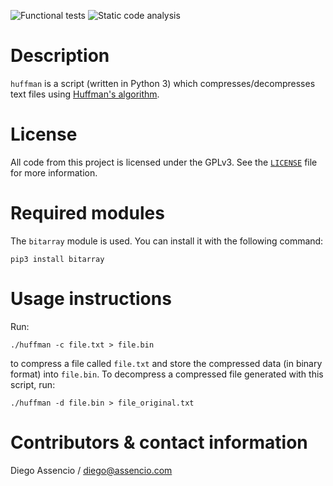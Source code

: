 ![Functional tests](https://github.com/dassencio/huffman/workflows/Functional%20tests/badge.svg)
![Static code analysis](https://github.com/dassencio/huffman/workflows/Static%20code%20analysis/badge.svg)

# Description

`huffman` is a script (written in Python 3) which compresses/decompresses
text files using
[Huffman's algorithm](http://diego.assencio.com/?index=36c4c02124a10282d8a0f92277a43ec4).

# License

All code from this project is licensed under the GPLv3. See the
[`LICENSE`](https://github.com/dassencio/huffman/tree/master/LICENSE)
file for more information.

# Required modules

The `bitarray` module is used. You can install it with the following command:

    pip3 install bitarray

# Usage instructions

Run:

    ./huffman -c file.txt > file.bin

to compress a file called `file.txt` and store the compressed data (in binary
format) into `file.bin`. To decompress a compressed file generated with this
script, run:

    ./huffman -d file.bin > file_original.txt

# Contributors & contact information

Diego Assencio / diego@assencio.com
